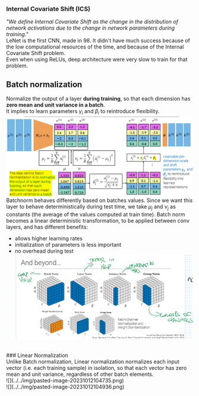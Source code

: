 ### Internal Covariate Shift (ICS)<br>
_"We define Internal Covariate Shift as the change in the distribution of network activations due to the change in network parameters during training."_<br>
LeNet is the first CNN, made in 98. It didn't have much success because of the low computational resources of the time, and because of the Internal Covariate Shift problem.<br>
Even when using ReLUs, deep architecture were very slow to train for that problem.<br>
## Batch normalization<br>
Normalize the output of a layer **during training**, so that each dimension has **zero mean and unit variance in a batch**.<br>
It implies to learn parameters $\gamma_{i}$ and $\beta_i$ to reintroduce flexibility.<br>
![](../../img/pasted-image-20230711180013.png)<br>
Batchnorm behaves differently based on batches values. Since we want this layer to behave deterministically during test time, we take $\mu_j$ and $\nu_j$ as constants (the average of the values computed at train time). Batch norm becomes a linear deterministic transformation, to be applied between conv layers, and has different benefits:<br>
- allows higher learning rates<br>
- initialization of parameters is less important<br>
- no overhead during test<br>
![](../../img/pasted-image-20230711180628.png)<br>
<br>
### Linear Normalization<br>
Unlike Batch normalization, Linear normalization normalizes each input vector (i.e. each training sample) in isolation, so that each vector has zero mean and unit variance, regardless of other batch elements.<br>
![](../../img/pasted-image-20231012104735.png)<br>
![](../../img/pasted-image-20231012104936.png)<br>
